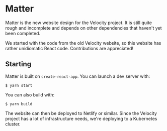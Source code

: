 # Matter

Matter is the new website design for the Velocity project. It is still quite rough
and incomplete and depends on other dependencies that haven't yet been completed.

We started with the code from the old Velocity website, so this website has rather
unidiomatic React code. Contributions are appreciated!

## Starting

Matter is built on `create-react-app`. You can launch a dev server with:

```
$ yarn start
```

You can also build with:

```
$ yarn build
```

The website can then be deployed to Netlify or similar. Since the Velocity project
has a lot of infrastructure needs, we're deploying to a Kubernetes cluster.